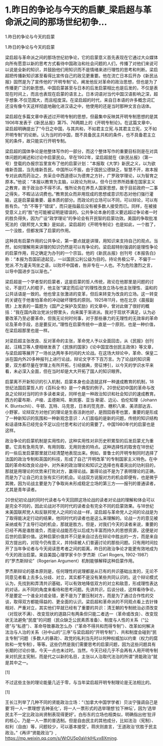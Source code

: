 # 1.昨日的争论与今天的启蒙_梁启超与革命派之间的那场世纪初争...

1.昨日的争论与今天的启蒙

1.昨日的争论与今天的启蒙

梁启超与革命派之间的那场世纪初争论，它的启蒙意义首先表现在它通过大众媒体向所有愿意以新的思考方式看待中国政治和社会问题的人们，传播了对他们来说可以说是全新的知识，并鼓励他们用知识而不是情绪来进行理性的思考和判断。梁启超把传播新知识甚至看得比宣传自己的政见更重要。他在流亡日本后开办《新民丛报》固然是为了宣传他的“开明专制”论，阐发他反对革命的政治思想，但也是为了传播更广泛的新思想。中国启蒙甚至与日本的后发启蒙相比也是后发的，不仅是表现在时间上，而且也表现在启蒙的语言上。日本词语对当代中国汉语影响之深，超乎想象.不仅范围大，而且程度深。在梁启超的时代，来自日本语的许多概念词汇还没有像今天这样彻底地融化进汉语之中，他使用的还是当时那种文言白话体。

梁启超在多篇文章中表述过开明专制的思想，但最集中反映其开明专制思想的是其1906年发表于《新民丛报》第75、76两期上的《开明专制论》。在这篇文章中，梁启超明确提出了“今日之中国，与其共和，不如君主立宪.与其君主立宪，又不如开明专制”的论断。认为当时的中国，既不具备民主共和的条件，也不具备君主立宪的条件，故只能实行开明专制。

梁启超的国体争论是他整体写作的一部分，而这个整体写作的重要目标则是在对具体问题的阐述和讨论中启蒙民众。早在1902年，梁启超就在《新民丛报》（第一号）登载的办报宗旨里宣布了他的启蒙计划：“本报取《大学》新民之义，以为欲维新吾国，当先维新吾民。中国所以不振，由于国民公德缺乏，智慧不开，故本报专对此病而药治之，务采合中西道德以为德育之方针，广罗政学理论，以为智育之原本。”他说：“本报以教育为主脑，以政论为附从，但今日世界所趋重在国家主义之教育，故于政治亦不得不详。惟所论务在养吾人国家思想，故于目前政府一二事之得失，不暇沾沾词费也。”教育民众而非用现成的思想或意识形态对他们强行灌输，这是启蒙最重要、最本质的部分。而政论的立场可以不同，可以辩论，可以有胜有负。“负”不等于“错误”，而只是指最后没有被多数人接受而已。同样，在被接受意义上的“胜”也可能被证明是错误的。公共争论本身的意义要远超过争论者一时的胜负得失，因为广设“政学理论”的争论会有开民智的启蒙功效。美国的争取批准宪法的《联邦党人文集》是如此，梁启超的《开明专制论》也是如此，一个胜了，一个没胜，但都发挥了启蒙的作用。

这种具有启蒙作用的公共争论，第一要点就是讲理，用知识来支持自己的观点。当然，如何理解用来讲理的知识仍然是可以有争论的。梁启超特别强调的是理性争论的启蒙作用，将之确定为办刊的一个宗旨。他的《新民丛报》创刊号《本报告白》称：“本报为吾国前途起见，一以国民公利公益为目的。持论务极公平，不偏于一党派.不为灌夫骂坐之语，以败坏中国者，咎非专在一人也。不为危险激烈之言，以导中国进步当以渐也。”

梁启超是一个学者型的启蒙者，这是启蒙的哲人传统，政论在他那里是问题的讨论，不是打人的棍子，他主张“谋定而后动”的理性改良立场与他主张理性、温和的公共话语是一致的。他也曾主张激进的变革，但后来转变为改良的立场。这一转变的关键在于他害怕革命的冲动破坏理性的原则。1925年11月，他在北京《晨报副镌》上发表的一篇题为《国产之保护及奖励》的文章中，曾对此做了很好的概括：“我在国内政治党派分野里头，向来属于渐进派。我对于现状不满足，认为必要改革乃至必要革命，但我无论何时何事，对于那些暴力的无理性的无效率的革命论及革命手段，总是要反对。”理性在启蒙传统中一直是一个原则，也是一种价值，在梁启超那里也是一样。

对梁启超主张改良、反对革命的主张，革命党人予以全面回击，从《民报》创刊起，汪精卫等人便相继发表了《民族的国家》《论中国宜改创民主政体》等文章，与梁启超等展开了一场长达两年多时间的大论战。在这场大辩论中，革命、保皇二派在国内外20多种报刊上进行论战，辩论文字不下百万言。为了论战的知识需要，双方都尽量在学理上有所开拓，引经据典，旁征博引，以今天的学识水平来看，未必深入全面，但在当时却是大大开拓了国人的知识眼界。

启蒙离不开新知识的引入机制，启蒙本身也会造就这样一种速成教育的机制，18世纪法国启蒙哲人的《百科全书》是一个典型的例子。20世纪初中国的革命与改良之论辩对当时的许多读者来说，同样也是一种政治知识和社会知识的速成教育。西方的霍布斯、卢梭、孟德斯鸠、斯宾塞、亚当·斯密、边沁、伯伦知理（Johann K. Bluntschli）、牛顿、瓦特、马克思，日本的笕克彦、穗积八束、美浓部达吉、小野冢，论辩双方对他们的理论是生吞活剥也好，是囫囵吞枣也罢，重要的是形成了一种新知识的氛围和一种新观念意识：人们面临的是新的问题，传统的知识结构和话语体系已经完全不足以应付思考和讨论的需要了。中国1980年代的启蒙也是这样。

政治争论的启蒙机制是实用性的，这种实用性对非历史积累型的后发启蒙尤为重要。它具有急用先学、有用则取、无用则舍的特点。这种选择性的取舍在18世纪的一些后发启蒙那里就已经清楚地表现出来。例如，普鲁士的开明专制同时选择了法国的政治专制和英国的科技，形成了自己“开明改革”的专制国家主义特色。在中国的革命和改良论战中，对外来的政治理论和知识之选择也有着突出的功利目的，那就是用理论的优势来打败对方，赢得论战。赢得论战不是为了表明理论的正确，而是为了让自己的主张有实行的机会。论战双方说服对方的机会即便有，也是微乎其微，因为论战主要是为了争取尚未形成稳定立场的第三方——报刊的普通读者，尤其是青年读者。

20世纪初论战的同时代读者与今天回顾这场论战的读者对论战的理解和体会可以是完全不同的，因此论战对不同时代的读者会有完全不同的启蒙效果。与18世纪末美国联邦党人和反联邦党人之间的论战一样，梁启超与革命党人之间的论战是为了取得能决定行动的结果，他同时代的读者也是这么来理解的。论战一方的意见被采纳或有了主导行动的机会，那就是胜方。但是，对我们今天的读者来说，重要的已经不再是谁胜谁负，而是论战能否在以后成为丰富而持久的思想资源，这便是对后世的启蒙价值。这种启蒙价值并不只是来自过去在辩论中胜出的一方，而是来自双方提出的，对现今仍有意义，并持续被人们普遍讨论的那些问题。只有用时间拉开了当年争论者与今天阅读思考者之间的距离，昨日的政治争论才能更有效地成为今天的政治启蒙。来自美国心理学家卡尔·罗杰斯（Carl Rogers, 1902-1987）的“罗杰斯辩论”（Rogerian Argument）机制能够解释这种启蒙作用。

罗杰斯辩论的基本原则是，任何理性的说理都是从已有的共识基础出发的，无论不同意见者看上去多么分歧、对立，其实都不是没有某些共同认识的。这个辩论模式认为，先找到和弄清共识基础，可以有效地降低双方的对立和敌意，形成理性表达的对话，从不同的角度来看待和思考问题。先讲共识，后谈分歧，这样看待争论，不是要定一个谁全对或全错，更不是为了要压制对方，而是为了通过合作性的交谈，取得双方都能得益的、更全面的认识。梁启超和革命派的不同观点看上去针锋相对、严重对立，其实他们早就已经有了重要的共识：清王朝的专制统治必须改变（对现状不满）、改变现状的道路只有两条但只能二者选一（革命或改良）、改变现状无法避免“民度”的问题（民众缺乏公民素质准备）、制度与人性的关系（“公德”与“私德”）、革命导致暴政怎么办（“革命不得共和而得专制”）、改革如何解决法治与人治的关系（孙中山的“三序”与梁启超的“开明专制”）、共和制度会碰到“民主专制”问题（多数人的暴政）、政党的私利当先时以何种权威加以约束（权力的腐败和一党专制），等等。这些仍然是我们需要思考的启蒙问题，因为这些问题具有长期的讨论价值，今天一点也未过时。当然，今天已经几乎不会再有人用开明专制来对抗民主宪制，而是代之以新的名目，主张以人治取代法治的所谓“贤能政治”就是其中之一。

[1]

不过这些主张的理论能量几近于零，与当年梁启超开明专制理论是无法相比的。

[1]

王长江列举了几种不同的贤能政治立场：“（加拿大中国学学者）贝淡宁强调自己是要‘将一人一票理想‘去神圣化’，将一人一票形式的选举理想‘拉下神坛’，因为‘选举民主不一定比政治尚贤制表现得更好’。白彤东的立场也相类似，明确指出他‘批评的核心，乃是一人一票的普选制。但是自由民主的其他成分，比如法治（宪制）、权利（自由）等，问题较少，可以基本接受’。蒋庆则直言，‘王道政治’优胜于民主政治。”《再评“贤能政治”》, https://mp.weixin.qq.com/s/WrDU5p0aVrklHLvx8Xmjng.
